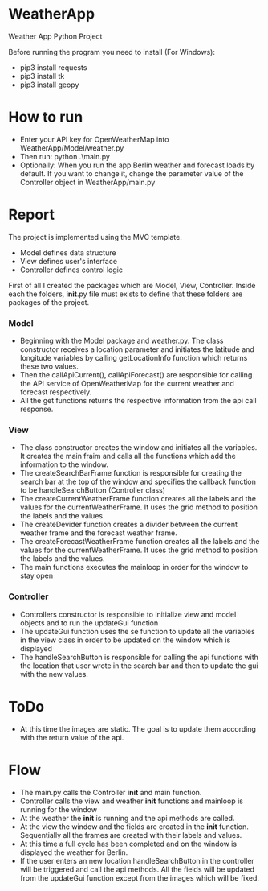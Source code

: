 # WeatherApp
Weather App Python Project 


Before running the program you need to install (For Windows):
+ pip3 install requests
+ pip3 install tk
+ pip3 install geopy


# How to run 
    
+ Enter your API key for OpenWeatherMap into WeatherApp/Model/weather.py
+  Then run: python .\main.py
+  Optionally: When you run the app Berlin weather and forecast loads by default. If you want to change it, change the parameter value of the Controller object in WeatherApp/main.py



#   Report   

The project is implemented using the MVC template.
+ Model defines data structure
+  View defines user's interface
+   Controller defines control logic

First of all I created the packages which are Model, View, Controller. Inside each the folders, __init__.py file must exists to define that these folders are packages of the project.



### Model 
+ Beginning with the Model package and weather.py. The class constructor receives a location parameter and initiates the latitude and longitude variables by calling getLocationInfo function which returns these two values.
+ Then the callApiCurrent(), callApiForecast() are responsible for calling the API service of OpenWeatherMap for the current weather and forecast respectively.
+ All the get functions returns the respective information from the api call response.



### View 
+ The class constructor creates the window and initiates all the variables. It creates the main fraim and calls all the functions which add the information to the window.
+ The createSearchBarFrame function is responsible for creating the search bar at the top of the window and specifies the callback function to be handleSearchButton (Controller class)
+ The createCurrentWeatherFrame function creates all the labels and the values for the currentWeatherFrame. It uses the grid method to position the labels and the values.
+ The createDevider function creates a divider between the current weather frame and the forecast weather frame.
+ The createForecastWeatherFrame function creates all the labels and the values for the currentWeatherFrame. It uses the grid method to position the labels and the values.
+ The main functions executes the mainloop in order for the window to stay open




### Controller 
+ Controllers constructor is responsible to initialize view and model objects and to run the updateGui function
+  The updateGui function uses the se function to update all the variables in the view class in order to be updated on the window which is displayed
+   The handleSearchButton is responsible for calling the api functions with the location that user wrote in the search bar and then to update the gui with the new values.


# ToDo
+ At this time the images are static. The goal is to update them according with the return value of the api.


# Flow
+ The main.py calls the Controller __init__ and main function.
+ Controller calls the view and weather __init__ functions and mainloop is running for the window
+ At the weather the __init__ is running and the api methods are called.
+ At the view the window and the fields are created in the __init__ function. Sequentially all the frames are created with their labels and values.
+ At this time a full cycle has been completed and on the window is displayed the weather for Berlin.
+ If the user enters an new location handleSearchButton in the controller will be triggered and call the api methods. All the fields will be updated from the updateGui function except from the images which will be fixed.
